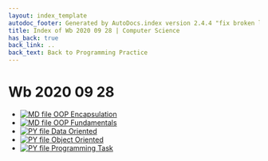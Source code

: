 ```yaml
---
layout: index_template
autodoc_footer: Generated by AutoDocs.index version 2.4.4 "fix broken link for 'C' filetype" ⓒ Starwort, 2020
title: Index of Wb 2020 09 28 | Computer Science
has_back: true
back_link: ..
back_text: Back to Programming Practice
---
```


# **Wb 2020 09 28**

- [![MD file](https://img.icons8.com/windows/512/03dac6/regular-document.png) OOP Encapsulation](./OOP_encapsulation.html)
- [![MD file](https://img.icons8.com/windows/512/03dac6/regular-document.png) OOP Fundamentals](./OOP_fundamentals.html)
- [![PY file](https://img.icons8.com/windows/512/03dac6/py.png) Data Oriented](./data_oriented.py)
- [![PY file](https://img.icons8.com/windows/512/03dac6/py.png) Object Oriented](./object_oriented.py)
- [![PY file](https://img.icons8.com/windows/512/03dac6/py.png) Programming Task](./programming_task.py)
